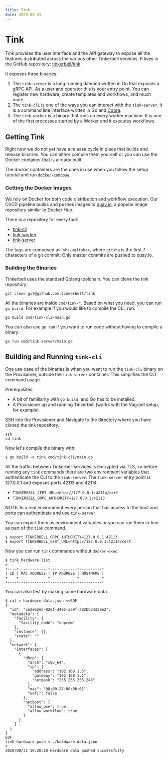 ```yaml
---
title: Tink
date: 2020-08-31
---
```


# Tink

Tink provides the user interface and the API gateway to expose all the features distributed across the various other Tinkerbell services. It lives in the GitHub repository: [tinkerbell/tink](https://github.com/tinkerbell/tink).

It exposes three binaries:

1. The `tink-server` is a long running daemon written in Go that exposes a gRPC API. As a user and operator this is your entry point. You can register new hardware, create templates and workflows, and much more.
2. The `tink-cli` is one of the ways you can interact with the `tink-server`. It is a command line interface written in Go and [Cobra](https://github.com/spf13/cobra).
3. The `tink-worker` is a binary that runs on every worker machine. It is one of the first processes started by a Worker and it executes workflows.

## Getting Tink

Right now we do not yet have a release cycle in place that builds and release binaries. You can either compile them yourself or you can use the Docker container that is already built.

The docker containers are the ones in use when you follow the setup tutorial and run [`docker-compose`](https://github.com/tinkerbell/tink/blob/master/deploy/docker-compose.yml#L4).

### Getting the Docker Images

We rely on Docker for both code distribution and workflow execution. Our CI/CD pipeline builds and pushes images to [quay.io](https://quay.io/tinkerbell), a popular image repository similar to Docker Hub.

There is a repository for every tool:

- [tink-cli](https://quay.io/repository/tinkerbell/tink-cli?tab=tags)
- [tink-worker](https://quay.io/repository/tinkerbell/tink-worker?tab=tags)
- [tink-server](https://quay.io/repository/tinkerbell/tink?tab=tags)

The tags are composed as: `sha-<gitsha>`, where `gitsha` is the first 7 characters of a git commit. Only master commits are pushed to quay.io.

### Building the Binaries

Tinkerbell uses the standard Golang toolchain. You can clone the tink repository:

```
git clone git@github.com:tinkerbell/tink
```

All the binaries are inside `cmd/tink-*`. Based on what you need, you can run `go build`. For example if you would like to compile the CLI, run:

```
go build cmd/tink-cli/main.go
```

You can also use `go run` if you want to run code without having to compile a binary:

```
go run cmd/tink-server/main.go
```

## Building and Running `tink-cli`

One use case of the binaries is when you want to run the `tink-cli` binary on the Provisioner, outside the `tink-server` container. This simplifies the CLI command usage.

Prerequisites:

- A bit of familiarity with `go build`, and Go has to be installed.
- A Provisioner up and running Tinkerbell (works with the Vagrant setup, for example)

SSH into the Provisioner and Navigate to the directory where you have cloned the tink repository.

```
ssh
cd tink
```

Now let's compile the binary with:

```
$ go build -o tink cmd/tink-cli/main.go
```

All the traffic between Tinkerbell services is encrypted via TLS, so before running any `tink` commands there are two environment variables that authenticate the CLI to the `tink-server`. The `tink-server` entry point is 127.0.0.1 and exposes ports 42113 and 42114.

- `TINKERBELL_CERT_URL=http://127.0.0.1:42114/cert`
- `TINKERBELL_GRPC_AUTHORITY=127.0.0.1:42113`

NOTE: In a real environment every person that has access to the host and ports can authenticate and use `tink-server`.

You can export them as environment variables or you can run them in-line as part of the `tink` command.

```
$ export TINKERBELL_GRPC_AUTHORITY=127.0.0.1:42113
$ export TINKERBELL_CERT_URL=http://127.0.0.1:42114/cert
```

Now you can run `tink` commands without `docker-exec`.

```
$ tink hardware list
>
+----+-------------+------------+----------+
| ID | MAC ADDRESS | IP ADDRESS | HOSTNAME |
+----+-------------+------------+----------+
+----+-------------+------------+----------+
```

You can also test by making some hardware data.

```
$ cat > hardware-data.json <<EOF
{
  "id": "ce2e62ed-826f-4485-a39f-a82bb74338e2",
  "metadata": {
    "facility": {
      "facility_code": "onprem"
    },
    "instance": {},
    "state": ""
  },
  "network": {
    "interfaces": [
      {
        "dhcp": {
          "arch": "x86_64",
          "ip": {
            "address": "192.168.1.5",
            "gateway": "192.168.1.1",
            "netmask": "255.255.255.248"
          },
          "mac": "08:00:27:00:00:01",
          "uefi": false
        },
        "netboot": {
          "allow_pxe": true,
          "allow_workflow": true
        }
      }
    ]
  }
}
EOF
tink hardware push < ./hardware-data.json
>
2020/08/31 10:20:20 Hardware data pushed successfully
```
